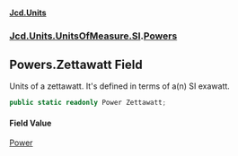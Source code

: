 #### [Jcd.Units](index.md 'index')
### [Jcd.Units.UnitsOfMeasure.SI](Jcd.Units.UnitsOfMeasure.SI.md 'Jcd.Units.UnitsOfMeasure.SI').[Powers](Jcd.Units.UnitsOfMeasure.SI.Powers.md 'Jcd.Units.UnitsOfMeasure.SI.Powers')

## Powers.Zettawatt Field

Units of a zettawatt. It's defined in terms of a(n) SI exawatt.

```csharp
public static readonly Power Zettawatt;
```

#### Field Value
[Power](Jcd.Units.UnitTypes.Power.md 'Jcd.Units.UnitTypes.Power')
